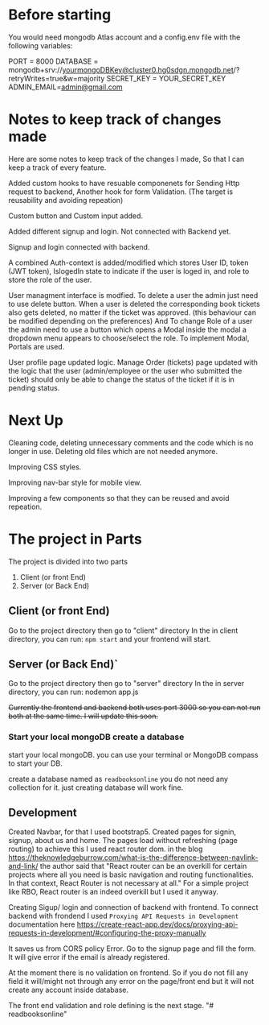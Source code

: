 # Before starting

You would need mongodb Atlas account and a config.env file with the following variables:

PORT = 8000
DATABASE = mongodb+srv://yourmongoDBKey@cluster0.hg0sdgn.mongodb.net/?retryWrites=true&w=majority
SECRET_KEY = YOUR_SECRET_KEY
ADMIN_EMAIL=admin@gmail.com

# Notes to keep track of changes made

Here are some notes to keep track of the changes I made, So that I can keep a track of every feature.

Added custom hooks to have resuable componenets for Sending Http request to backend, Another hook for form Validation. (The target is reusability and avoiding repeation)

Custom button and Custom input added.

Added different signup and login. Not connected with Backend yet.

Signup and login connected with backend.

A combined Auth-context is added/modified which stores User ID, token (JWT token), IslogedIn state to indicate if the user is loged in, and role to store the role of the user.

User managment interface is modfied. To delete a user the admin just need to use delete button. When a user is deleted the corresponding book tickets also gets deleted, no matter if the ticket was approved. (this behaviour can be modified depending on the preferences) And To change Role of a user the admin need to use a button which opens a Modal inside the modal a dropdown menu appears to choose/select the role. To implement Modal, Portals are used.

User profile page updated logic.
Manage Order (tickets) page updated with the logic that the user (admin/employee or the user who submitted the ticket) should only be able to change the status of the ticket if it is in pending status.

# Next Up

Cleaning code, deleting unnecessary comments and the code which is no longer in use. Deleting old files which are not needed anymore.

Improving CSS styles.

Improving nav-bar style for mobile view.

Improving a few components so that they can be reused and avoid repeation.

# The project in Parts

The project is divided into two parts

1. Client (or front End)
2. Server (or Back End)

## Client (or front End)

Go to the project directory then go to "client" directory
In the in client directory, you can run:
`npm start`
and your frontend will start.

## Server (or Back End)`

Go to the project directory then go to "server" directory
In the in server directory, you can run:
nodemon app.js

~~Currently the frontend and backend both uses port 3000 so you can not run both at the same time. I will update this soon.~~

### Start your local mongoDB create a database

start your local mongoDB. you can use your terminal or MongoDB compass to start your DB.

create a database named as
`readbooksonline`
you do not need any collection for it. just creating database will work fine.

## Development

Created Navbar, for that I used bootstrap5.
Created pages for signin, signup, about us and home. The pages load without refreshing (page routing) to achieve this I used react router dom.
in the blog https://theknowledgeburrow.com/what-is-the-difference-between-navlink-and-link/
the author said that "React router can be an overkill for certain projects where all you need is basic navigation and routing functionalities. In that context, React Router is not necessary at all."
For a simple project like RBO, React router is an indeed overkill but I used it anyway.

Creating Sigup/ login and connection of backend with frontend.
To connect backend with frondend I used `Proxying API Requests in Development`
documentation here https://create-react-app.dev/docs/proxying-api-requests-in-development/#configuring-the-proxy-manually

It saves us from CORS policy Error.
Go to the signup page and fill the form. It will give error if the email is already registered.

At the moment there is no validation on frontend. So if you do not fill any field it will/might not through any error on the page/front end but it will not create any account inside database.

The front end validation and role defining is the next stage.
"# readbooksonline"
